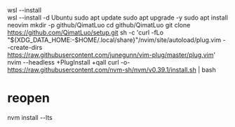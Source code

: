 wsl --install  
wsl --install -d Ubuntu
sudo apt update
sudo apt upgrade -y
sudo apt install neovim
mkdir -p github/QimatLuo
cd github/QimatLuo
git clone https://github.com/QimatLuo/setup.git
sh -c 'curl -fLo "${XDG_DATA_HOME:-$HOME/.local/share}"/nvim/site/autoload/plug.vim --create-dirs \
       https://raw.githubusercontent.com/junegunn/vim-plug/master/plug.vim'
nvim --headless +PlugInstall +qall
curl -o- https://raw.githubusercontent.com/nvm-sh/nvm/v0.39.1/install.sh | bash
# reopen
nvm install --lts
